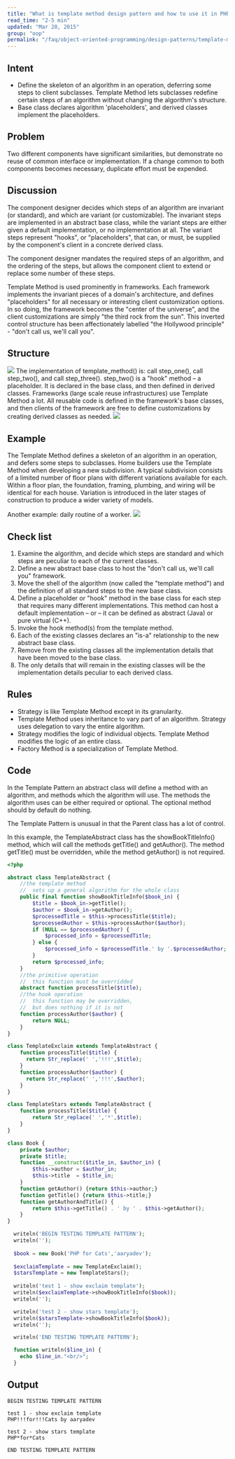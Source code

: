 ```yaml
---
title: "What is template method design pattern and how to use it in PHP?"
read_time: "2-5 min"
updated: "Mar 20, 2015"
group: "oop"
permalink: "/faq/object-oriented-programming/design-patterns/template-method/"
---
```


## Intent

* Define the skeleton of an algorithm in an operation, deferring some steps to client subclasses. Template Method lets subclasses redefine certain steps of an algorithm without changing the algorithm's structure.
* Base class declares algorithm 'placeholders', and derived classes implement the placeholders.

## Problem

Two different components have significant similarities, but demonstrate no reuse of common interface or implementation. If a change common to both components becomes necessary, duplicate effort must be expended.

## Discussion

The component designer decides which steps of an algorithm are invariant (or standard), and which are variant (or customizable). The invariant steps are implemented in an abstract base class, while the variant steps are either given a default implementation, or no implementation at all. The variant steps represent "hooks", or "placeholders", that can, or must, be supplied by the component's client in a concrete derived class.

The component designer mandates the required steps of an algorithm, and the ordering of the steps, but allows the component client to extend or replace some number of these steps.

Template Method is used prominently in frameworks. Each framework implements the invariant pieces of a domain's architecture, and defines "placeholders" for all necessary or interesting client customization options. In so doing, the framework becomes the "center of the universe", and the client customizations are simply "the third rock from the sun". This inverted control structure has been affectionately labelled "the Hollywood principle" - "don't call us, we'll call you".

## Structure

<img src="https://lh5.googleusercontent.com/-gGSqQl67U0c/VQvjkkWFpjI/AAAAAAAAAFw/FrmJE3VTg8c/w838-h514-no/Template_Method-2x.png">
The implementation of template_method() is: call step_one(), call step_two(), and call step_three(). step_two() is a "hook" method – a placeholder. It is declared in the base class, and then defined in derived classes. Frameworks (large scale reuse infrastructures) use Template Method a lot. All reusable code is defined in the framework's base classes, and then clients of the framework are free to define customizations by creating derived classes as needed.
<img src="https://lh3.googleusercontent.com/-NfFPDW797nc/VQvjleCm3fI/AAAAAAAAAF8/HzRnR9B9nH0/w920-h514-no/Template_Method_-2x.png">

## Example

The Template Method defines a skeleton of an algorithm in an operation, and defers some steps to subclasses. Home builders use the Template Method when developing a new subdivision. A typical subdivision consists of a limited number of floor plans with different variations available for each. Within a floor plan, the foundation, framing, plumbing, and wiring will be identical for each house. Variation is introduced in the later stages of construction to produce a wider variety of models.

Another example: daily routine of a worker.
<img src="https://lh3.googleusercontent.com/-N8x44kEKGQo/VQvjluqn3EI/AAAAAAAAAGA/rTeQhXgB948/w704-h725-no/Template_method_example-2x.png">

## Check list

1. Examine the algorithm, and decide which steps are standard and which steps are peculiar to each of the current classes.
2. Define a new abstract base class to host the "don't call us, we'll call you" framework.
3. Move the shell of the algorithm (now called the "template method") and the definition of all standard steps to the new base class.
4. Define a placeholder or "hook" method in the base class for each step that requires many different implementations. This method can host a default implementation – or – it can be defined as abstract (Java) or pure virtual (C++).
5. Invoke the hook method(s) from the template method.
6. Each of the existing classes declares an "is-a" relationship to the new abstract base class.
7. Remove from the existing classes all the implementation details that have been moved to the base class.
8. The only details that will remain in the existing classes will be the implementation details peculiar to each derived class.

## Rules

* Strategy is like Template Method except in its granularity.
* Template Method uses inheritance to vary part of an algorithm. Strategy uses delegation to vary the entire algorithm.
* Strategy modifies the logic of individual objects. Template Method modifies the logic of an entire class.
* Factory Method is a specialization of Template Method.

## Code
In the Template Pattern an abstract class will define a method with an algorithm, and methods which the algorithm will use. The methods the algorithm uses can be either required or optional. The optional method should by default do nothing.

The Template Pattern is unusual in that the Parent class has a lot of control.

In this example, the TemplateAbstract class has the showBookTitleInfo() method, which will call the methods getTitle() and getAuthor(). The method getTitle() must be overridden, while the method getAuthor() is not required.

```php
<?php

abstract class TemplateAbstract {
    //the template method 
    //  sets up a general algorithm for the whole class 
    public final function showBookTitleInfo($book_in) {
        $title = $book_in->getTitle();
        $author = $book_in->getAuthor();
        $processedTitle = $this->processTitle($title);
        $processedAuthor = $this->processAuthor($author);
        if (NULL == $processedAuthor) {
            $processed_info = $processedTitle;
        } else {
            $processed_info = $processedTitle.' by '.$processedAuthor;
        }
        return $processed_info;
    }
    //the primitive operation
    //  this function must be overridded
    abstract function processTitle($title);
    //the hook operation
    //  this function may be overridden, 
    //  but does nothing if it is not
    function processAuthor($author) {
        return NULL;
    } 
}

class TemplateExclaim extends TemplateAbstract {
    function processTitle($title) {
      return Str_replace(' ','!!!',$title); 
    }
    function processAuthor($author) {
      return Str_replace(' ','!!!',$author);
    }
}

class TemplateStars extends TemplateAbstract {
    function processTitle($title) {
        return Str_replace(' ','*',$title); 
    }
}

class Book {
    private $author;
    private $title;
    function __construct($title_in, $author_in) {
        $this->author = $author_in;
        $this->title  = $title_in;
    }
    function getAuthor() {return $this->author;}
    function getTitle() {return $this->title;}
    function getAuthorAndTitle() {
        return $this->getTitle() . ' by ' . $this->getAuthor();
    }
}

  writeln('BEGIN TESTING TEMPLATE PATTERN');
  writeln('');
 
  $book = new Book('PHP for Cats','aaryadev');
 
  $exclaimTemplate = new TemplateExclaim();  
  $starsTemplate = new TemplateStars();
 
  writeln('test 1 - show exclaim template');
  writeln($exclaimTemplate->showBookTitleInfo($book));
  writeln('');

  writeln('test 2 - show stars template');
  writeln($starsTemplate->showBookTitleInfo($book));
  writeln('');

  writeln('END TESTING TEMPLATE PATTERN');

  function writeln($line_in) {
    echo $line_in."<br/>";
  }
```

## Output

```
BEGIN TESTING TEMPLATE PATTERN

test 1 - show exclaim template
PHP!!!for!!!Cats by aaryadev

test 2 - show stars template
PHP*for*Cats

END TESTING TEMPLATE PATTERN
```
